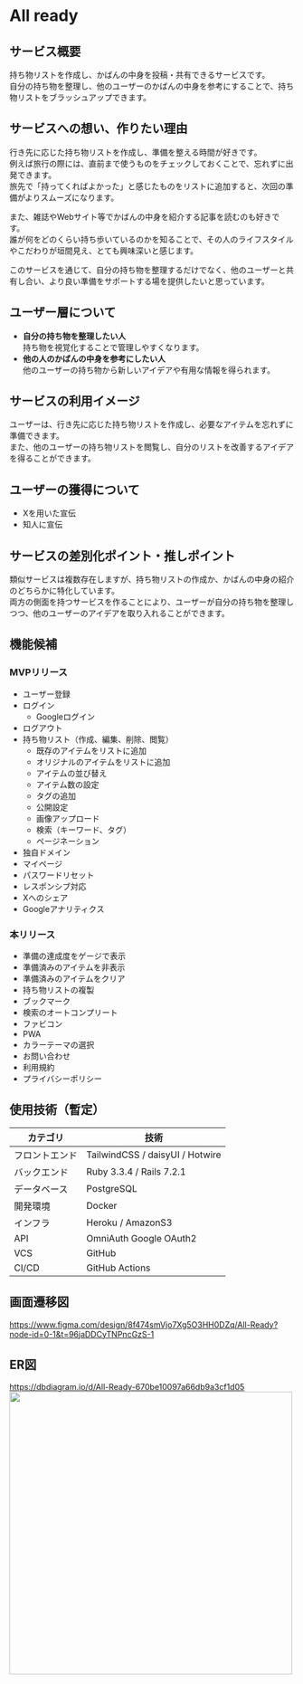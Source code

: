 # All ready

## サービス概要

持ち物リストを作成し、かばんの中身を投稿・共有できるサービスです。<br>
自分の持ち物を整理し、他のユーザーのかばんの中身を参考にすることで、持ち物リストをブラッシュアップできます。

## サービスへの想い、作りたい理由

行き先に応じた持ち物リストを作成し、準備を整える時間が好きです。<br>
例えば旅行の際には、直前まで使うものをチェックしておくことで、忘れずに出発できます。<br>
旅先で「持ってくればよかった」と感じたものをリストに追加すると、次回の準備がよりスムーズになります。

また、雑誌やWebサイト等でかばんの中身を紹介する記事を読むのも好きです。<br>
誰が何をどのくらい持ち歩いているのかを知ることで、その人のライフスタイルやこだわりが垣間見え、とても興味深いと感じます。<br>

このサービスを通じて、自分の持ち物を整理するだけでなく、他のユーザーと共有し合い、より良い準備をサポートする場を提供したいと思っています。

## ユーザー層について

- **自分の持ち物を整理したい人**<br>
持ち物を視覚化することで管理しやすくなります。
- **他の人のかばんの中身を参考にしたい人**<br>
他のユーザーの持ち物から新しいアイデアや有用な情報を得られます。

## サービスの利用イメージ

ユーザーは、行き先に応じた持ち物リストを作成し、必要なアイテムを忘れずに準備できます。<br>
また、他のユーザーの持ち物リストを閲覧し、自分のリストを改善するアイデアを得ることができます。

## ユーザーの獲得について

- Xを用いた宣伝
- 知人に宣伝

## サービスの差別化ポイント・推しポイント

類似サービスは複数存在しますが、持ち物リストの作成か、かばんの中身の紹介のどちらかに特化しています。<br>
両方の側面を持つサービスを作ることにより、ユーザーが自分の持ち物を整理しつつ、他のユーザーのアイデアを取り入れることができます。

## 機能候補

### MVPリリース

- ユーザー登録
- ログイン
    - Googleログイン
- ログアウト
- 持ち物リスト（作成、編集、削除、閲覧）
    - 既存のアイテムをリストに追加
    - オリジナルのアイテムをリストに追加
    - アイテムの並び替え
    - アイテム数の設定
    - タグの追加
    - 公開設定
    - 画像アップロード
    - 検索（キーワード、タグ）
    - ページネーション
- 独自ドメイン
- マイページ
- パスワードリセット
- レスポンシブ対応
- Xへのシェア
- Googleアナリティクス

### 本リリース

- 準備の達成度をゲージで表示
- 準備済みのアイテムを非表示
- 準備済みのアイテムをクリア
- 持ち物リストの複製
- ブックマーク
- 検索のオートコンプリート
- ファビコン
- PWA
- カラーテーマの選択
- お問い合わせ
- 利用規約
- プライバシーポリシー

## 使用技術（暫定）

| カテゴリ | 技術 |
| --- | --- |
| フロントエンド | TailwindCSS / daisyUI / Hotwire
| バックエンド | Ruby 3.3.4 / Rails 7.2.1 |
| データベース | PostgreSQL |
| 開発環境 | Docker |
| インフラ | Heroku / AmazonS3 |
| API | OmniAuth Google OAuth2 |
| VCS | GitHub |
| CI/CD | GitHub Actions |

## 画面遷移図
https://www.figma.com/design/8f474smVjo7Xg5O3HH0DZq/All-Ready?node-id=0-1&t=96jaDDCyTNPncGzS-1

## ER図
https://dbdiagram.io/d/All-Ready-670be10097a66db9a3cf1d05
<img src="https://i.gyazo.com/b66097449671ab3182d814125d32a57d.png" width="500px" />